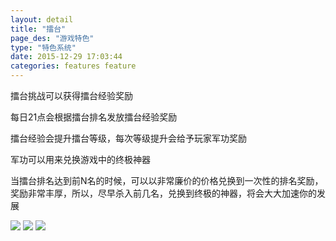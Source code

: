 ```yaml
---
layout: detail
title: "擂台"
page_des: "游戏特色"
type: "特色系统"
date: 2015-12-29 17:03:44
categories: features feature
---
```

擂台挑战可以获得擂台经验奖励

每日21点会根据擂台排名发放擂台经验奖励

擂台经验会提升擂台等级，每次等级提升会给予玩家军功奖励

军功可以用来兑换游戏中的终极神器

当擂台排名达到前N名的时候，可以以非常廉价的价格兑换到一次性的排名奖励，奖励非常丰厚，所以，尽早杀入前几名，兑换到终极的神器，将会大大加速你的发展

<img src="http://dev.36b.me/current/diaochan/img/resource/ziliao/009-1.jpg"/>
<img src="http://dev.36b.me/current/diaochan/img/resource/ziliao/009-2.jpg"/>
<img src="http://dev.36b.me/current/diaochan/img/resource/ziliao/009-3.jpg"/>